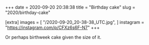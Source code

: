 +++
date = 2020-09-20 20:38:38
title = "Birthday cake"
slug = "2020/birthday-cake"

[extra]
images = [
    "/2020-09-20_20-38-38_UTC.jpg",
]
instagram = "https://instagram.com/p/CFXz6s6F-N7"
+++

Or perhaps birthweek cake given the size of it.
